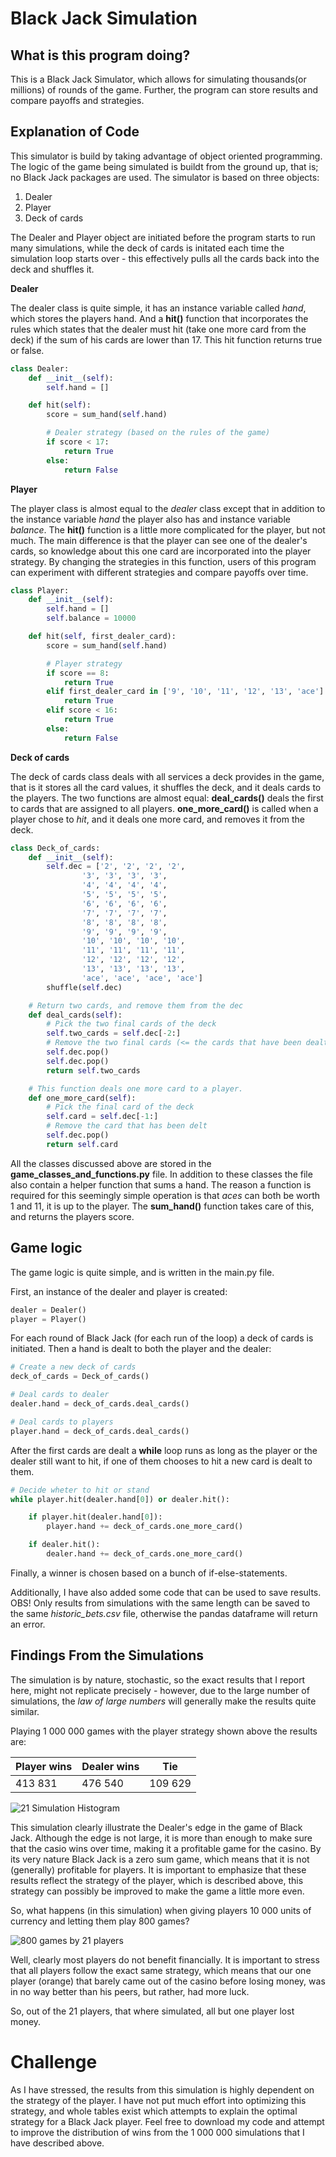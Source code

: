 # Black Jack Simulation

## What is this program doing? 

This is a Black Jack Simulator, which allows for simulating thousands(or millions) of rounds of the game. Further, the program can store results and compare payoffs and strategies. 


## Explanation of Code
This simulator is build by taking advantage of object oriented programming. The logic of the game being simulated is buildt from the ground up, that is; no Black Jack packages are used. The simulator is based on three objects:

1. Dealer 
1. Player 
1. Deck of cards

The Dealer and Player object are initiated before the program starts to run many simulations, while the deck of cards is initated each time the simulation loop starts over - this effectively pulls all the cards back into the deck and shuffles it. 

**Dealer**

The dealer class is quite simple, it has an instance variable called *hand*, which stores the players hand. And a **hit()** function that incorporates the rules which states that the dealer must hit (take one more card from the deck) if the sum of his cards are lower than 17. This hit function returns true or false. 

```python
class Dealer:
    def __init__(self):
        self.hand = []

    def hit(self):
        score = sum_hand(self.hand)

        # Dealer strategy (based on the rules of the game)
        if score < 17:
            return True
        else:
            return False
```

**Player**

The player class is almost equal to the *dealer* class except that in addition to the instance variable *hand* the player also has and instance variable *balance*. The **hit()** function is a little more complicated for the player, but not much. The main difference is that the player can see one of the dealer's cards, so knowledge about this one card are incorporated into the player strategy. By changing the strategies in this function, users of this program can experiment with different strategies and compare payoffs over time. 

```python
class Player:
    def __init__(self):
        self.hand = []
        self.balance = 10000

    def hit(self, first_dealer_card):
        score = sum_hand(self.hand)

        # Player strategy
        if score == 8:
            return True
        elif first_dealer_card in ['9', '10', '11', '12', '13', 'ace'] and score < 18:
            return True
        elif score < 16:
            return True
        else:
            return False

```

**Deck of cards** 

The deck of cards class deals with all services a deck provides in the game, that is it stores all the card values, it shuffles the deck, and it deals cards to the players. The two functions are almost equal: **deal_cards()** deals the first to cards that are assigned to all players. **one_more_card()** is called when a player chose to *hit*, and it deals one more card, and removes it from the deck. 

```python
class Deck_of_cards:
    def __init__(self):
        self.dec = ['2', '2', '2', '2',
                '3', '3', '3', '3',
                '4', '4', '4', '4',
                '5', '5', '5', '5',
                '6', '6', '6', '6',
                '7', '7', '7', '7',
                '8', '8', '8', '8',
                '9', '9', '9', '9',
                '10', '10', '10', '10',
                '11', '11', '11', '11',
                '12', '12', '12', '12',
                '13', '13', '13', '13',
                'ace', 'ace', 'ace', 'ace']
        shuffle(self.dec)

    # Return two cards, and remove them from the dec
    def deal_cards(self):
        # Pick the two final cards of the deck
        self.two_cards = self.dec[-2:]
        # Remove the two final cards (<= the cards that have been dealt to a player/dealer)
        self.dec.pop()
        self.dec.pop()
        return self.two_cards

    # This function deals one more card to a player.
    def one_more_card(self):
        # Pick the final card of the deck
        self.card = self.dec[-1:]
        # Remove the card that has been delt
        self.dec.pop()
        return self.card
```

All the classes discussed above are stored in the **game_classes_and_functions.py** file. In addition to these classes the file also contain a helper function that sums a hand. The reason a function is required for this seemingly simple operation is that *aces* can both be worth 1 and 11, it is up to the player. The **sum_hand()** function takes care of this, and returns the players score. 


## Game logic 

The game logic is quite simple, and is written in the main.py file. 

First, an instance of the dealer and player is created:
```python
dealer = Dealer()
player = Player()
```

For each round of Black Jack (for each run of the loop) a deck of cards is initiated. Then a hand is dealt to both the player and the dealer:
```python
# Create a new deck of cards
deck_of_cards = Deck_of_cards()

# Deal cards to dealer
dealer.hand = deck_of_cards.deal_cards()

# Deal cards to players
player.hand = deck_of_cards.deal_cards()
```

After the first cards are dealt a **while** loop runs as long as the player or the dealer still want to hit, if one of them chooses to hit a new card is dealt to them. 

```python
# Decide wheter to hit or stand
while player.hit(dealer.hand[0]) or dealer.hit():

    if player.hit(dealer.hand[0]):
        player.hand += deck_of_cards.one_more_card()

    if dealer.hit():
        dealer.hand += deck_of_cards.one_more_card()
```

Finally, a winner is chosen based on a bunch of if-else-statements.

Additionally, I have also added some code that can be used to save results. OBS! Only results from simulations with the same length can be saved to the same *historic_bets.csv* file, otherwise the pandas dataframe will return an error. 


## Findings From the Simulations 

The simulation is by nature, stochastic, so the exact results that I report here, might not replicate precisely - however, due to the large number of simulations, the *law of large numbers* will generally make the results quite similar. 

Playing 1 000 000 games with the player strategy shown above the results are:

| Player wins | Dealer wins | Tie     |
|-------------|-------------|---------|
| 413 831     | 476 540     | 109 629 |


![21 Simulation Histogram](21_sim_hist.png)


This simulation clearly illustrate the Dealer's edge in the game of Black Jack. Although the edge is not large, it is more than enough to make sure that the casio wins over time, making it a profitable game for the casino. By its very nature Black Jack is a zero sum game, which means that it is not (generally) profitable for players. It is important to emphasize that these results reflect the strategy of the player, which is described above, this strategy can possibly be improved to make the game a little more even. 

So, what happens (in this simulation) when giving players 10 000 units of currency and letting them play 800 games? 

![800 games by 21 players](800_games_by_21_players.png)

Well, clearly most players do not benefit financially. It is important to stress that all players follow the exact same strategy, which means that our one player (orange) that barely came out of the casino before losing money, was in no way better than his peers, but rather, had more luck. 

So, out of the 21 players, that where simulated, all but one player lost money. 


# Challenge 

As I have stressed, the results from this simulation is highly dependent on the strategy of the player. I have not put much effort into optimizing this strategy, and whole tables exist which attempts to explain the optimal strategy for a Black Jack player. Feel free to download my code and attempt to improve the distribution of wins from the 1 000 000 simulations that I have described above. 





